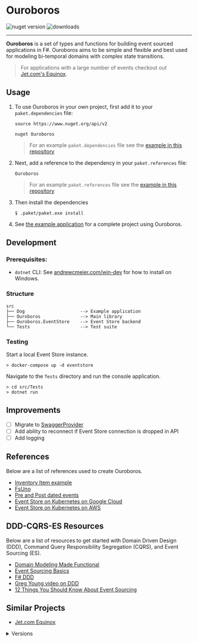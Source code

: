 # Ouroboros
![nuget version](https://img.shields.io/nuget/v/Ouroboros.svg)
![downloads](https://img.shields.io/nuget/dt/Ouroboros.svg)
___
__Ouroboros__ is a set of types and functions for building 
event sourced applications in F#. Ouroboros aims to be simple 
and flexible and best used for modeling bi-temporal domains
with complex state transitions.

> For applications with a large number of events checkout out
[Jet.com's Equinox](https://github.com/jet/equinox).

## Usage
1) To use Ouroboros in your own project, first add it to your `paket.dependencies` file:
    ```
    source https://www.nuget.org/api/v2

    nuget Ouroboros
    ```
    > For an example `paket.dependencies` file see the 
    [example in this repository](./paket.dependencies)

2) Next, add a reference to the dependency in your `paket.references` file:
    ```
    Ouroboros
    ```
    > For an example `paket.references` file see the 
    [example in this repository](./src/Dog/paket.references)

3) Then install the dependencies
    ```
    $ .paket/paket.exe install
    ```

4) See [the example application](./src/Dog/README.md) for a
complete project using Ouroboros.

## Development

### Prerequisites:

- `dotnet` CLI: See [andrewcmeier.com/win-dev](https://andrewcmeier.com/win-dev#dotnet)
for how to install on Windows.

### Structure
```
src
├── Dog                     --> Example application
├── Ouroboros               --> Main library
├── Ouroboros.EventStore    --> Event Store backend
└── Tests                   --> Test suite
```

### Testing
Start a local Event Store instance.
```
> docker-compose up -d eventstore
```

Navigate to the `Tests` directory and run the console application.
```
> cd src/Tests
> dotnet run
```

## Improvements
- [ ] Migrate to [SwaggerProvider](https://github.com/fsprojects/SwaggerProvider/pull/92)
- [ ] Add ability to reconnect if Event Store connection is dropped in API
- [ ] Add logging

## References
Below are a list of references used to create Ouroboros.
- [Inventory Item example](https://github.com/eulerfx/DDDInventoryItemFSharp)
- [FsUno](https://github.com/thinkbeforecoding/FsUno/blob/master/FsUno/Game.fs)
- [Pre and Post dated events](http://codebetter.com/gregyoung/2014/03/02/event-sourcing-and-postpre-dated-transactions/)
- [Event Store on Kubernetes on Google Cloud](https://blog.2mas.xyz/setting-up-event-store-with-kubernetes-on-google-cloud/)
- [Event Store on Kubernetes on AWS](http://www.dinuzzo.co.uk/2018/08/13/set-up-an-eventstore-cluster-on-kubernetes/)

## DDD-CQRS-ES Resources
Below are a list of resources to get started with Domain Driven Design (DDD),
Command Query Responsibility Segregation (CQRS), and Event Sourcing (ES).
- [Domain Modeling Made Functional](https://pragprog.com/book/swdddf/domain-modeling-made-functional)
- [Event Sourcing Basics](https://eventstore.org/docs/event-sourcing-basics/index.html)
- [F# DDD](http://gorodinski.com/blog/2013/02/17/domain-driven-design-with-fsharp-and-eventstore/)
- [Greg Young video on DDD](https://youtu.be/LDW0QWie21s)
- [12 Things You Should Know About Event Sourcing](http://blog.leifbattermann.de/2017/04/21/12-things-you-should-know-about-event-sourcing/)

## Similar Projects
- [Jet.com Equinox](https://github.com/jet/equinox)

<details>
    <summary>Versions</summary>

### 2.0.0
Added functionality to 'delete' an event from a stream
which effectively ignores these events when loaded from
the repository and, therefore, we do not apply them when
reconstituting the state. The reason for this is because
in the real world we may accidentally run commands
which produce valid events, but were genuine mistakes.
Having a 'delete event' command which records the deletion
but allows us to undo a command is easier to correct these errors.

### 1.0.0
Added boilerplate functions and type to work with event sourced
systems in F#. Added EventStore store.

</details>
